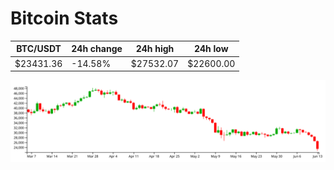 # Bitcoin Stats

BTC/USDT|24h change|24h high|24h low|
|---|---|---|---|
|$23431.36|-14.58%|$27532.07|$22600.00|

<img src="./chart.svg">
